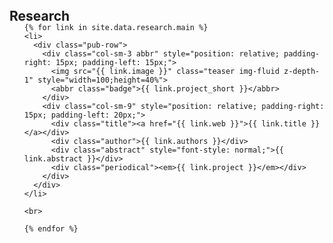 <h1 id="Research"></h1>

<h2 style="margin: 80px 0px -15px;">Research</h2>

<div class="publications">
  <ol class="bibliography">

    {% for link in site.data.research.main %}
    <li>
      <div class="pub-row">
        <div class="col-sm-3 abbr" style="position: relative; padding-right: 15px; padding-left: 15px;">
          <img src="{{ link.image }}" class="teaser img-fluid z-depth-1" style="width=100;height=40%">
          <abbr class="badge">{{ link.project_short }}</abbr>
        </div>
        <div class="col-sm-9" style="position: relative; padding-right: 15px; padding-left: 20px;">
          <div class="title"><a href="{{ link.web }}">{{ link.title }}</a></div>
          <div class="author">{{ link.authors }}</div>
          <div class="abstract" style="font-style: normal;">{{ link.abstract }}</div>
          <div class="periodical"><em>{{ link.project }}</em></div>
        </div>
      </div>
    </li>

    <br>

    {% endfor %}

  </ol>
</div>
